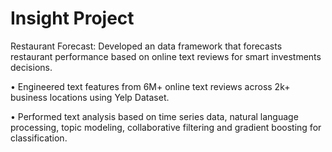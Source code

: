 # Insight Project
Restaurant Forecast: Developed an data framework that forecasts restaurant performance based on online text reviews for smart investments decisions.

• Engineered text features from 6M+ online text reviews across 2k+ business locations using Yelp Dataset.

• Performed text analysis based on time series data, natural language processing, topic modeling, collaborative filtering and gradient boosting for classification.
